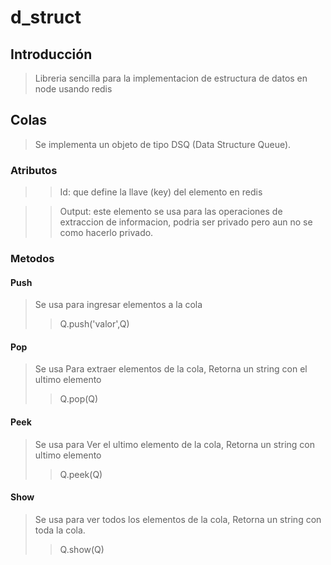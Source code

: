 # d_struct

## Introducción
> Libreria sencilla para la implementacion de estructura de datos en node usando redis

## Colas
>Se implementa un objeto de tipo DSQ (Data Structure Queue).

### Atributos
>> Id: que define la llave (key) del elemento en redis

>> Output: este elemento se usa para las operaciones de extraccion de informacion, podria ser privado pero aun no se como hacerlo privado.

### Metodos
#### Push
> Se usa para ingresar elementos a la cola
>> Q.push('valor',Q)
#### Pop
> Se usa Para extraer elementos de la cola, Retorna un string con el ultimo elemento
>> Q.pop(Q)
#### Peek
> Se usa para Ver el ultimo elemento de la cola, Retorna un string con ultimo elemento
>> Q.peek(Q)
#### Show
> Se usa para ver todos los elementos de la cola, Retorna un string con toda la cola. 
>> Q.show(Q)





